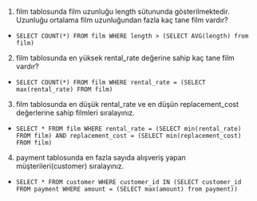 1. film tablosunda film uzunluğu length sütununda gösterilmektedir. Uzunluğu ortalama film uzunluğundan fazla kaç tane film vardır?
  - `SELECT COUNT(*) FROM film WHERE length > (SELECT AVG(length) from film)`
2. film tablosunda en yüksek rental_rate değerine sahip kaç tane film vardır?
  - `SELECT COUNT(*) FROM film WHERE rental_rate = (SELECT max(rental_rate) FROM film)`
3. film tablosunda en düşük rental_rate ve en düşün replacement_cost değerlerine sahip filmleri sıralayınız.
  - `SELECT * FROM film WHERE rental_rate = (SELECT min(rental_rate) FROM film) AND replacement_cost = (SELECT min(replacement_cost) FROM film)`
4. payment tablosunda en fazla sayıda alışveriş yapan müşterileri(customer) sıralayınız.
  - `SELECT * FROM customer WHERE customer_id IN (SELECT customer_id FROM payment WHERE amount = (SELECT max(amount) from payment))`
